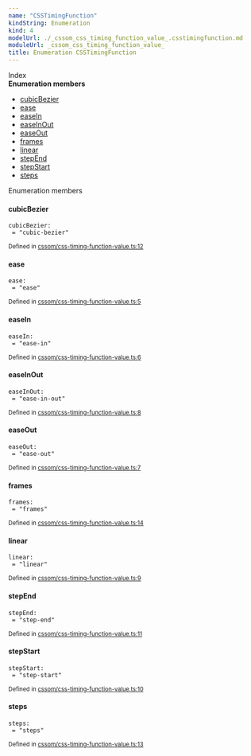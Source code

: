 ```yaml
---
name: "CSSTimingFunction"
kindString: Enumeration
kind: 4
modelUrl: ./_cssom_css_timing_function_value_.csstimingfunction.md
moduleUrl: _cssom_css_timing_function_value_
title: Enumeration CSSTimingFunction
---
```








<section >
<div class="lead pb-2">Index</div>
<section class="tsd-panel tsd-index-panel">
<div class="tsd-index-content">
<section class="tsd-index-section ">
<strong>Enumeration members</strong>
<ul>
<li class="tsd-kind-enum-member tsd-parent-kind-enum"><a href="../_cssom_css_timing_function_value_.csstimingfunction/#cubicbezier" class="tsd-kind-icon">cubic<wbr>Bezier</a></li>
<li class="tsd-kind-enum-member tsd-parent-kind-enum"><a href="../_cssom_css_timing_function_value_.csstimingfunction/#ease" class="tsd-kind-icon">ease</a></li>
<li class="tsd-kind-enum-member tsd-parent-kind-enum"><a href="../_cssom_css_timing_function_value_.csstimingfunction/#easein" class="tsd-kind-icon">ease<wbr>In</a></li>
<li class="tsd-kind-enum-member tsd-parent-kind-enum"><a href="../_cssom_css_timing_function_value_.csstimingfunction/#easeinout" class="tsd-kind-icon">ease<wbr>InOut</a></li>
<li class="tsd-kind-enum-member tsd-parent-kind-enum"><a href="../_cssom_css_timing_function_value_.csstimingfunction/#easeout" class="tsd-kind-icon">ease<wbr>Out</a></li>
<li class="tsd-kind-enum-member tsd-parent-kind-enum"><a href="../_cssom_css_timing_function_value_.csstimingfunction/#frames" class="tsd-kind-icon">frames</a></li>
<li class="tsd-kind-enum-member tsd-parent-kind-enum"><a href="../_cssom_css_timing_function_value_.csstimingfunction/#linear" class="tsd-kind-icon">linear</a></li>
<li class="tsd-kind-enum-member tsd-parent-kind-enum"><a href="../_cssom_css_timing_function_value_.csstimingfunction/#stepend" class="tsd-kind-icon">step<wbr>End</a></li>
<li class="tsd-kind-enum-member tsd-parent-kind-enum"><a href="../_cssom_css_timing_function_value_.csstimingfunction/#stepstart" class="tsd-kind-icon">step<wbr>Start</a></li>
<li class="tsd-kind-enum-member tsd-parent-kind-enum"><a href="../_cssom_css_timing_function_value_.csstimingfunction/#steps" class="tsd-kind-icon">steps</a></li>
</ul>
</section>
</div>
</section>
</section>
<section>
<div class="lead">Enumeration members</div>
<section class="pb-4 pt-2 tsd-kind-enum-member tsd-parent-kind-enum">
<div class="d-flex flex-row">

<h4 id="cubicbezier">cubic<wbr>Bezier</h4>
</div>

<code class="tsd-signature tsd-kind-icon">cubic<wbr>Bezier<span class="tsd-signature-symbol">:</span> <span class="tsd-signature-symbol"> =&nbsp;&quot;cubic-bezier&quot;</span></code>

<aside class="tsd-sources pb-2">
<div class="d-flex flex-column">
<small class="text-muted">Defined in <a href="https://github.com/umbopepato/visua/blob/b2262eb/src/cssom/css-timing-function-value.ts#L12">cssom/css-timing-function-value.ts:12</a></small>
</div>
</aside>




</section>
<section class="pb-4 pt-2 tsd-kind-enum-member tsd-parent-kind-enum">
<div class="d-flex flex-row">

<h4 id="ease">ease</h4>
</div>

<code class="tsd-signature tsd-kind-icon">ease<span class="tsd-signature-symbol">:</span> <span class="tsd-signature-symbol"> =&nbsp;&quot;ease&quot;</span></code>

<aside class="tsd-sources pb-2">
<div class="d-flex flex-column">
<small class="text-muted">Defined in <a href="https://github.com/umbopepato/visua/blob/b2262eb/src/cssom/css-timing-function-value.ts#L5">cssom/css-timing-function-value.ts:5</a></small>
</div>
</aside>




</section>
<section class="pb-4 pt-2 tsd-kind-enum-member tsd-parent-kind-enum">
<div class="d-flex flex-row">

<h4 id="easein">ease<wbr>In</h4>
</div>

<code class="tsd-signature tsd-kind-icon">ease<wbr>In<span class="tsd-signature-symbol">:</span> <span class="tsd-signature-symbol"> =&nbsp;&quot;ease-in&quot;</span></code>

<aside class="tsd-sources pb-2">
<div class="d-flex flex-column">
<small class="text-muted">Defined in <a href="https://github.com/umbopepato/visua/blob/b2262eb/src/cssom/css-timing-function-value.ts#L6">cssom/css-timing-function-value.ts:6</a></small>
</div>
</aside>




</section>
<section class="pb-4 pt-2 tsd-kind-enum-member tsd-parent-kind-enum">
<div class="d-flex flex-row">

<h4 id="easeinout">ease<wbr>InOut</h4>
</div>

<code class="tsd-signature tsd-kind-icon">ease<wbr>InOut<span class="tsd-signature-symbol">:</span> <span class="tsd-signature-symbol"> =&nbsp;&quot;ease-in-out&quot;</span></code>

<aside class="tsd-sources pb-2">
<div class="d-flex flex-column">
<small class="text-muted">Defined in <a href="https://github.com/umbopepato/visua/blob/b2262eb/src/cssom/css-timing-function-value.ts#L8">cssom/css-timing-function-value.ts:8</a></small>
</div>
</aside>




</section>
<section class="pb-4 pt-2 tsd-kind-enum-member tsd-parent-kind-enum">
<div class="d-flex flex-row">

<h4 id="easeout">ease<wbr>Out</h4>
</div>

<code class="tsd-signature tsd-kind-icon">ease<wbr>Out<span class="tsd-signature-symbol">:</span> <span class="tsd-signature-symbol"> =&nbsp;&quot;ease-out&quot;</span></code>

<aside class="tsd-sources pb-2">
<div class="d-flex flex-column">
<small class="text-muted">Defined in <a href="https://github.com/umbopepato/visua/blob/b2262eb/src/cssom/css-timing-function-value.ts#L7">cssom/css-timing-function-value.ts:7</a></small>
</div>
</aside>




</section>
<section class="pb-4 pt-2 tsd-kind-enum-member tsd-parent-kind-enum">
<div class="d-flex flex-row">

<h4 id="frames">frames</h4>
</div>

<code class="tsd-signature tsd-kind-icon">frames<span class="tsd-signature-symbol">:</span> <span class="tsd-signature-symbol"> =&nbsp;&quot;frames&quot;</span></code>

<aside class="tsd-sources pb-2">
<div class="d-flex flex-column">
<small class="text-muted">Defined in <a href="https://github.com/umbopepato/visua/blob/b2262eb/src/cssom/css-timing-function-value.ts#L14">cssom/css-timing-function-value.ts:14</a></small>
</div>
</aside>




</section>
<section class="pb-4 pt-2 tsd-kind-enum-member tsd-parent-kind-enum">
<div class="d-flex flex-row">

<h4 id="linear">linear</h4>
</div>

<code class="tsd-signature tsd-kind-icon">linear<span class="tsd-signature-symbol">:</span> <span class="tsd-signature-symbol"> =&nbsp;&quot;linear&quot;</span></code>

<aside class="tsd-sources pb-2">
<div class="d-flex flex-column">
<small class="text-muted">Defined in <a href="https://github.com/umbopepato/visua/blob/b2262eb/src/cssom/css-timing-function-value.ts#L9">cssom/css-timing-function-value.ts:9</a></small>
</div>
</aside>




</section>
<section class="pb-4 pt-2 tsd-kind-enum-member tsd-parent-kind-enum">
<div class="d-flex flex-row">

<h4 id="stepend">step<wbr>End</h4>
</div>

<code class="tsd-signature tsd-kind-icon">step<wbr>End<span class="tsd-signature-symbol">:</span> <span class="tsd-signature-symbol"> =&nbsp;&quot;step-end&quot;</span></code>

<aside class="tsd-sources pb-2">
<div class="d-flex flex-column">
<small class="text-muted">Defined in <a href="https://github.com/umbopepato/visua/blob/b2262eb/src/cssom/css-timing-function-value.ts#L11">cssom/css-timing-function-value.ts:11</a></small>
</div>
</aside>




</section>
<section class="pb-4 pt-2 tsd-kind-enum-member tsd-parent-kind-enum">
<div class="d-flex flex-row">

<h4 id="stepstart">step<wbr>Start</h4>
</div>

<code class="tsd-signature tsd-kind-icon">step<wbr>Start<span class="tsd-signature-symbol">:</span> <span class="tsd-signature-symbol"> =&nbsp;&quot;step-start&quot;</span></code>

<aside class="tsd-sources pb-2">
<div class="d-flex flex-column">
<small class="text-muted">Defined in <a href="https://github.com/umbopepato/visua/blob/b2262eb/src/cssom/css-timing-function-value.ts#L10">cssom/css-timing-function-value.ts:10</a></small>
</div>
</aside>




</section>
<section class="pb-4 pt-2 tsd-kind-enum-member tsd-parent-kind-enum">
<div class="d-flex flex-row">

<h4 id="steps">steps</h4>
</div>

<code class="tsd-signature tsd-kind-icon">steps<span class="tsd-signature-symbol">:</span> <span class="tsd-signature-symbol"> =&nbsp;&quot;steps&quot;</span></code>

<aside class="tsd-sources pb-2">
<div class="d-flex flex-column">
<small class="text-muted">Defined in <a href="https://github.com/umbopepato/visua/blob/b2262eb/src/cssom/css-timing-function-value.ts#L13">cssom/css-timing-function-value.ts:13</a></small>
</div>
</aside>




</section>
</section>
